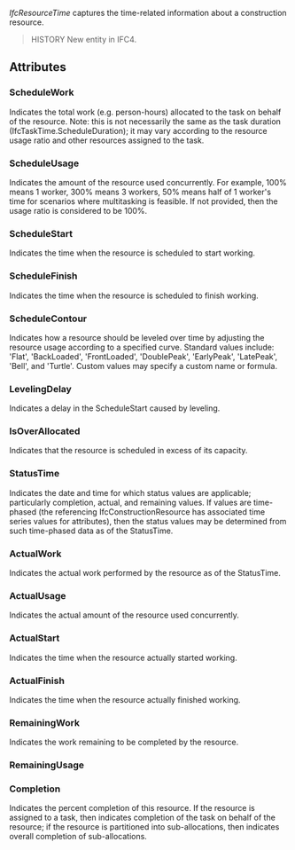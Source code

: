 _IfcResourceTime_ captures the time-related information about a construction resource.

<!-- end of short definition -->


> HISTORY New entity in IFC4.

## Attributes

### ScheduleWork
Indicates the total work (e.g. person-hours) allocated to the task on behalf of the resource.
Note: this is not necessarily the same as the task duration (IfcTaskTime.ScheduleDuration); it may vary according to the resource usage ratio and other resources assigned to the task.

### ScheduleUsage
Indicates the amount of the resource used concurrently. For example, 100% means 1 worker, 300% means 3 workers, 50% means half of 1 worker's time for scenarios where multitasking is feasible. If not provided, then the usage ratio is considered to be 100%.

### ScheduleStart
Indicates the time when the resource is scheduled to start working.

### ScheduleFinish
Indicates the time when the resource is scheduled to finish working.

### ScheduleContour
Indicates how a resource should be leveled over time by adjusting the resource usage according to a specified curve. Standard values include: 'Flat', 'BackLoaded', 'FrontLoaded', 'DoublePeak', 'EarlyPeak', 'LatePeak', 'Bell', and 'Turtle'. Custom values may specify a custom name or formula.

### LevelingDelay
Indicates a delay in the ScheduleStart caused by leveling.

### IsOverAllocated
Indicates that the resource is scheduled in excess of its capacity.

### StatusTime
Indicates the date and time for which status values are applicable; particularly completion, actual, and remaining values. If values are time-phased (the referencing IfcConstructionResource has associated time series values for attributes), then the status values may be determined from such time-phased data as of the StatusTime.

### ActualWork
Indicates the actual work performed by the resource as of the StatusTime.

### ActualUsage
Indicates the actual amount of the resource used concurrently.

### ActualStart
Indicates the time when the resource actually started working.

### ActualFinish
Indicates the time when the resource actually finished working.

### RemainingWork
Indicates the work remaining to be completed by the resource.

### RemainingUsage


### Completion
Indicates the percent completion of this resource. If the resource is assigned to a task, then indicates completion of the task on behalf of the resource; if the resource is partitioned into sub-allocations, then indicates overall completion of sub-allocations.
